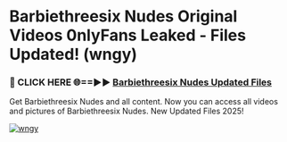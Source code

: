 # Barbiethreesix Nudes Original Videos 0nlyFans Leaked - Files Updated! (wngy)

<h3>🔴 CLICK HERE 🌐==►► <a href="https://tinyurl.com/yrmya6cz" rel="nofollow">Barbiethreesix Nudes Updated Files</a></h3>

Get Barbiethreesix Nudes and all content. Now you can access all videos and pictures of Barbiethreesix Nudes. New Updated Files 2025!

[![wngy](https://i.imgur.com/FMdXYCs.gif)](https://tinyurl.com/yrmya6cz)
